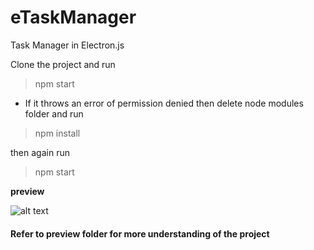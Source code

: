 # eTaskManager
Task Manager in Electron.js

Clone the project and run 
>npm start

- If it throws an error of permission denied then delete node modules folder and run
>npm install 

then again run

>npm start

**preview** 

![alt text](https://github.com/chennatiru/eTaskManager/blob/master/preview/Screenshot%20(68).png)

#### Refer to preview folder for more understanding of the project
